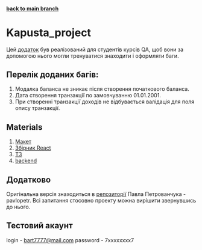 #### [back to main branch](https://github.com/goitProjects/students_projects/)

# Kapusta_project
Цей [додаток](https://kapusta-qa.netlify.app/) був реалізований для студентів курсів QA, щоб вони за допомогою нього могли тренуватися знаходити і оформляти баги.

## Перелік доданих багів:
1. Модалка баланса не зникає після створення початкового баланса.
2. Дата створення транзакції по замовчуванню 01.01.2001.
3. При створенні транзакції доходів не відбувається валідація для поля опису транзакції.

## Materials
1. [Макет](https://www.figma.com/file/YkYb1O8WDuz6iWibkerTWA/%D0%A3%D1%87%D0%B5%D1%82-%D1%84%D0%B8%D0%BD%D0%B0%D0%BD%D1%81%D0%BE%D0%B2-(Copy)-(Copy)?node-id=0%3A1)
2. [Збірник React](https://github.com/goitacademy/react-homework-template)
3. [ТЗ](https://docs.google.com/spreadsheets/d/1xlCUKjHmgkd-uINmBZfE3x2KEtDOIHRIEXZ2W2soI0c/edit#gid=0)
4. [backend](https://kapusta-backend.goit.global/api-docs)


## Додатково
Оригінальна версія знаходиться в [репозиторії](https://github.com/pavlopetr/kapusta) Павла Петрованчука - pavlopetr. Всі запитання стосовно проекту можна вирішити звернувшись до нього.

## Тестовий акаунт
login - bart7777@mail.com
password - 7xxxxxxxx7
